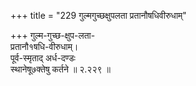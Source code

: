 +++
title = "229 गुल्मगुच्छक्षुपलता प्रतानौषधिवीरुधाम्"

+++
गुल्म-गुच्छ-क्षुप-लता-  
प्रतानौ१षधि-वीरुधाम्।  
पूर्व-स्मृताद् अर्ध-दण्डः  
स्थानेषू७क्तेषु कर्तने  ॥ २.२२९ ॥